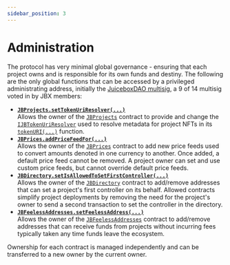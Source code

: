 ```yaml
---
sidebar_position: 3
---
```

# Administration

The protocol has very minimal global governance - ensuring that each project owns and is responsible for its own funds and destiny. The following are the only global functions that can be accessed by a privileged administrating address, initially the [JuiceboxDAO multisig](https://gnosis-safe.io/app/eth:0xAF28bcB48C40dBC86f52D459A6562F658fc94B1e/home), a 9 of 14 multisig voted in by JBX members:

* **[`JBProjects.setTokenUriResolver(...)`](/docs/v4/api/core/JBProjects.md#settokenuriresolver)**<br/>
  Allows the owner of the [`JBProjects`](/docs/v4/api/core/JBProjects.md) contract to provide and change the [`IJBTokenUriResolver`](/docs/v4/api/core/interfaces/IJBTokenUriResolver.md) used to resolve metadata for project NFTs in its [`tokenURI(...)`](/docs/v4/api/core/JBProjects.md#tokenuri) function.
  <br/>
* **[`JBPrices.addPriceFeedFor(...)`](/docs/v4/api/core/JBPrices.md#addpricefeedfor)**<br/>
  Allows the owner of the [`JBPrices`](/docs/v4/api/core/JBPrices.md) contract to add new price feeds used to convert amounts denoted in one currency to another. Once added, a default price feed cannot be removed. A project owner can set and use custom price feeds, but cannot override default price feeds.
  <br/>
* **[`JBDirectory.setIsAllowedToSetFirstController(...)`](/docs/v4/api/core/JBDirectory.md#setisallowedtosetfirstcontroller)**<br/>
  Allows the owner of the [`JBDirectory`](/docs/v4/api/core/JBDirectory.md) contract to add/remove addresses that can set a project's first controller on its behalf. Allowed contracts simplify project deployments by removing the need for the project's owner to send a second transaction to set the controller in the directory.
  <br/>
* **[`JBFeelessAddresses.setFeelessAddress(...)`](/docs/v4/api/core/JBFeelessAddresses.md#setfeelessaddress)**<br/>
  Allows the owner of the [`JBFeelessAddresses`](/docs/v4/api/core/JBFeelessAddresses.md) contract to add/remove addresses that can receive funds from projects without incurring fees typically taken any time funds leave the ecosystem. 

Ownership for each contract is managed independently and can be transferred to a new owner by the current owner.

